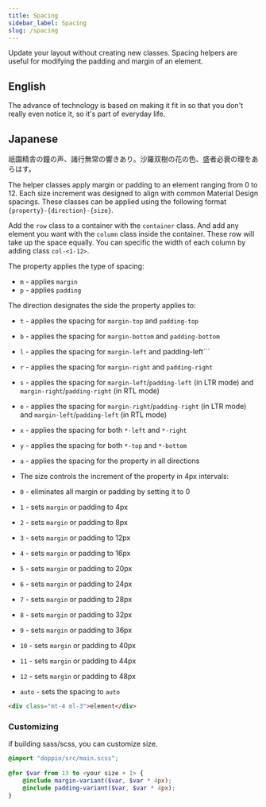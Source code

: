 ```yaml
---
title: Spacing
sidebar_label: Spacing
slug: /spacing
---
```


Update your layout without creating new classes. Spacing helpers are useful for modifying the padding and margin of an element.

<div class="my-12">
  <h2>English</h2>
  <p class="ml-8 mt-2">
    The advance of technology is based on making it fit in so that you don't
    really even notice it, so it's part of everyday life.
  </p>
  <h2>Japanese</h2>
  <p class="mt-6">
    祇園精舎の鐘の声、諸行無常の響きあり。沙羅双樹の花の色、盛者必衰の理をあらはす。
  </p>
</div>


The helper classes apply margin or padding to an element ranging from 0 to 12. Each size increment was designed to align with common Material Design spacings. These classes can be applied using the following format ```{property}-{direction}-{size}```.

Add the <code>row</code> class to a container with the <code>container</code> class. 
And add any element you want with the <code>column</code> class inside the container. These row will take up the space equally.
You can specific the width of each column by adding class <code>col-&lt;1-12&gt;</code>.

The property applies the type of spacing:

* ```m``` - applies ```margin```
* ```p``` - applies ```padding```

The direction designates the side the property applies to:

* ```t``` - applies the spacing for ```margin-top``` and ```padding-top```
* ```b``` - applies the spacing for ```margin-bottom``` and ```padding-bottom```
* ```l``` - applies the spacing for ```margin-left``` and padding-left```
* ```r``` - applies the spacing for ```margin-right``` and ```padding-right```
* ```s``` - applies the spacing for ```margin-left```/```padding-left``` (in LTR mode) and ```margin-right```/```padding-right``` (in RTL mode)
* ```e``` - applies the spacing for ```margin-right```/```padding-right``` (in LTR mode) and ```margin-left```/```padding-left``` (in RTL mode)
* ```x``` - applies the spacing for both ```*-left``` and ```*-right```
* ```y``` - applies the spacing for both ```*-top``` and ```*-bottom```
* ```a``` - applies the spacing for the property in all directions
* The size controls the increment of the property in 4px intervals:

* ```0``` - eliminates all margin or padding by setting it to 0
* ```1``` - sets ```margin``` or padding to 4px
* ```2``` - sets ```margin``` or padding to 8px
* ```3``` - sets ```margin``` or padding to 12px
* ```4``` - sets ```margin``` or padding to 16px
* ```5``` - sets ```margin``` or padding to 20px
* ```6``` - sets ```margin``` or padding to 24px
* ```7``` - sets ```margin``` or padding to 28px
* ```8``` - sets ```margin``` or padding to 32px
* ```9``` - sets ```margin``` or padding to 36px
* ```10``` - sets ```margin``` or padding to 40px
* ```11``` - sets ```margin``` or padding to 44px
* ```12``` - sets ```margin``` or padding to 48px
* ```auto``` - sets the spacing to ```auto```

```html
<div class="mt-4 ml-3">element</div>
```

###  Customizing

if building sass/scss, you can customize size.

```scss
@import "doppio/src/main.scss";
 
@for $var from 13 to <your size + 1> {
    @include margin-variant($var, $var * 4px);
    @include padding-variant($var, $var * 4px);
}
```